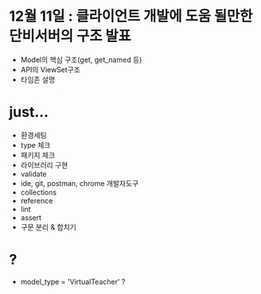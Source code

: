 # 12월 11일 : 클라이언트 개발에 도움 될만한 단비서버의 구조 발표
- Model의 핵심 구조(get, get_named 등)
- API의 ViewSet구조
- 타임존 설명


# just...
- 환경세팅
- type 체크
- 패키지 체크
- 라이브러리 구현
- validate
- ide, git, postman, chrome 개발자도구
- collections
- reference
- lint
- assert
- 구문 분리 & 합치기

# ?
- model_type = 'VirtualTeacher' ?